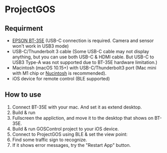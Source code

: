 # ProjectGOS

## Requirment

- [EPSON BT-35E](https://tech.moverio.epson.com/en/bt-35e/) (USB-C connection is required. Camera and sensor won't work in USB3 mode)
- USB-C/Thunderbolt 3 cable (Some USB-C cable may not display anything, but you can use both USB-C & HDMI cable. But USB-C to USB3 Type-A was not supported due to BT-35E hardware limitation.)
- Macintosh (macOS 10.15+) with USB-C/Thunderbolt3 port (Mac mini with M1 chip or [Nucintosh](https://github.com/zearp/Nucintosh) is recommended).
- iOS device for remote control (BLE supported)

## How to use

1. Connect BT-35E with your mac. And set it as extend desktop. 
2. Build & run
3. Fullscreen the appliction, and move it to the desktop that shows on BT-35E. 
4. Build & run GOSControl project to your iOS device.
5. Connect to ProjectGOS using BLE & set the view point:
6. Find some traffic sign to recognize.
7. If it shows error messages, try the "Restart App" button.

